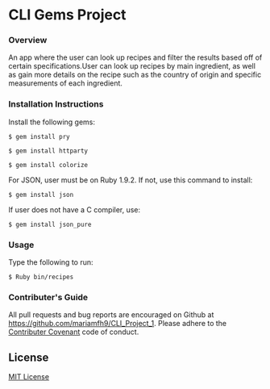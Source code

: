 # CLI Gems Project

### Overview

An app where the user can look up recipes and filter the results based off of certain specifications.User can look up recipes by main ingredient, as well as gain more details on the recipe such as the country of origin and specific measurements of each ingredient.


### Installation Instructions

Install the following gems: 

```
$ gem install pry

$ gem install httparty

$ gem install colorize
```

For JSON, user must be on Ruby 1.9.2. If not, use this command to install: 

```
$ gem install json
```

If user does not have a C compiler, use: 

```
$ gem install json_pure
```

### Usage

Type the following to run: 

```
$ Ruby bin/recipes
```

### Contributer's Guide

All pull requests and bug reports are encouraged on Github at https://github.com/mariamfh9/CLI_Project_1. Please adhere to the [Contributer Covenant](https://www.contributor-covenant.org/version/1/4/code-of-conduct/) code of conduct. 

## License

 [MIT License](https://opensource.org/licenses/MIT)
